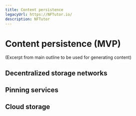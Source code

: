 ```yaml
---
title: Content persistence
legacyUrl: https://NFTutor.io/
description: NFTutor
---
```

 # Content persistence (MVP)

(Excerpt from main outline to be used for generating content)
## Decentralized storage networks

## Pinning services

## Cloud storage

